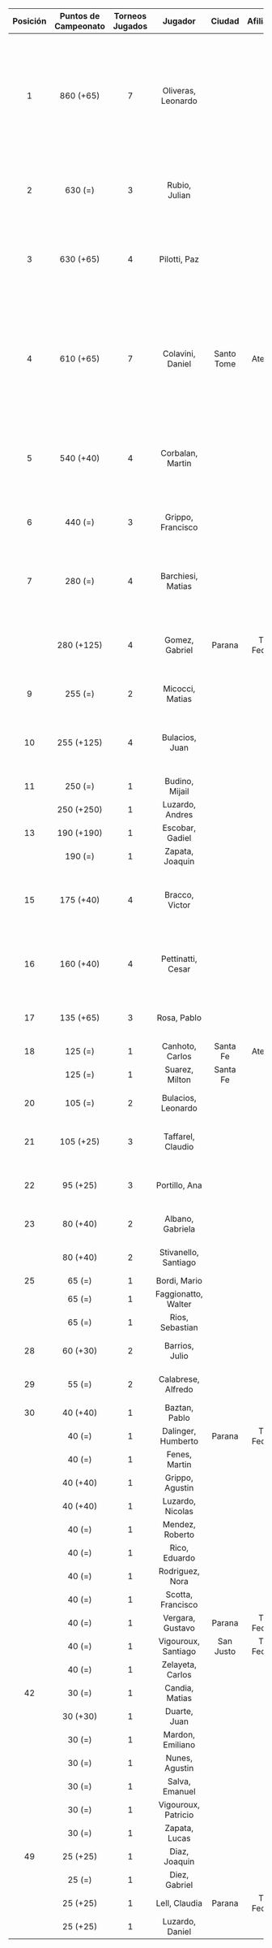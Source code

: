 |  Posición  |  Puntos de Campeonato  |  Torneos Jugados  |       Jugador        |   Ciudad   |  Afiliación  |                                 Puntos sumados                                 |
|:----------:|:----------------------:|:-----------------:|:--------------------:|:----------:|:------------:|:------------------------------------------------------------------------------:|
|     1      |       860 (+65)        |         7         |  Oliveras, Leonardo  |            |              | 250 (T01) + 190 (T04) + 125 (T06) + 125 (T02) + 65 (T07) + 65 (T05) + 40 (T03) |
|     2      |        630 (=)         |         3         |    Rubio, Julian     |            |              |                       250 (T04) + 190 (T01) + 190 (T03)                        |
|     3      |       630 (+65)        |         4         |     Pilotti, Paz     |            |              |                  250 (T02) + 190 (T06) + 125 (T05) + 65 (T07)                  |
|     4      |       610 (+65)        |         7         |   Colavini, Daniel   | Santo Tome |   Atemeli    | 125 (T04) + 125 (T01) + 125 (T02) + 65 (T06) + 65 (T07) + 65 (T03) + 40 (T05)  |
|     5      |       540 (+40)        |         4         |   Corbalan, Martin   |            |              |                  250 (T05) + 125 (T06) + 125 (T03) + 40 (T07)                  |
|     6      |        440 (=)         |         3         |  Grippo, Francisco   |            |              |                        250 (T06) + 125 (T03) + 65 (T05)                        |
|     7      |        280 (=)         |         4         |  Barchiesi, Matias   |            |              |                   125 (T04) + 65 (T05) + 65 (T03) + 25 (T02)                   |
|            |       280 (+125)       |         4         |    Gomez, Gabriel    |   Parana   | Tiro Federal |                   125 (T07) + 65 (T05) + 65 (T01) + 25 (T03)                   |
|     9      |        255 (=)         |         2         |   Micocci, Matias    |            |              |                              190 (T02) + 65 (T03)                              |
|     10     |       255 (+125)       |         4         |    Bulacios, Juan    |            |              |                   125 (T07) + 65 (T06) + 40 (T05) + 25 (T04)                   |
|     11     |        250 (=)         |         1         |    Budino, Mijail    |            |              |                                   250 (T03)                                    |
|            |       250 (+250)       |         1         |   Luzardo, Andres    |            |              |                                   250 (T07)                                    |
|     13     |       190 (+190)       |         1         |   Escobar, Gadiel    |            |              |                                   190 (T07)                                    |
|            |        190 (=)         |         1         |   Zapata, Joaquin    |            |              |                                   190 (T05)                                    |
|     15     |       175 (+40)        |         4         |    Bracco, Victor    |            |              |                   65 (T01) + 40 (T03) + 40 (T07) + 30 (T05)                    |
|     16     |       160 (+40)        |         4         |  Pettinatti, Cesar   |            |              |                   65 (T06) + 40 (T07) + 30 (T05) + 25 (T04)                    |
|     17     |       135 (+65)        |         3         |     Rosa, Pablo      |            |              |                         65 (T07) + 40 (T03) + 30 (T05)                         |
|     18     |        125 (=)         |         1         |   Canhoto, Carlos    |  Santa Fe  |   Atemeli    |                                   125 (T01)                                    |
|            |        125 (=)         |         1         |    Suarez, Milton    |  Santa Fe  |              |                                   125 (T05)                                    |
|     20     |        105 (=)         |         2         |  Bulacios, Leonardo  |            |              |                              65 (T06) + 40 (T05)                               |
|     21     |       105 (+25)        |         3         |  Taffarel, Claudio   |            |              |                         40 (T05) + 40 (T03) + 25 (T07)                         |
|     22     |        95 (+25)        |         3         |    Portillo, Ana     |            |              |                         40 (T01) + 30 (T05) + 25 (T07)                         |
|     23     |        80 (+40)        |         2         |   Albano, Gabriela   |            |              |                              40 (T01) + 40 (T07)                               |
|            |        80 (+40)        |         2         | Stivanello, Santiago |            |              |                              40 (T05) + 40 (T07)                               |
|     25     |         65 (=)         |         1         |     Bordi, Mario     |            |              |                                    65 (T03)                                    |
|            |         65 (=)         |         1         | Faggionatto, Walter  |            |              |                                    65 (T01)                                    |
|            |         65 (=)         |         1         |   Rios, Sebastian    |            |              |                                    65 (T01)                                    |
|     28     |        60 (+30)        |         2         |    Barrios, Julio    |            |              |                              30 (T07) + 30 (T05)                               |
|     29     |         55 (=)         |         2         |  Calabrese, Alfredo  |            |              |                              30 (T05) + 25 (T03)                               |
|     30     |        40 (+40)        |         1         |    Baztan, Pablo     |            |              |                                    40 (T07)                                    |
|            |         40 (=)         |         1         |  Dalinger, Humberto  |   Parana   | Tiro Federal |                                    40 (T05)                                    |
|            |         40 (=)         |         1         |    Fenes, Martin     |            |              |                                    40 (T03)                                    |
|            |        40 (+40)        |         1         |   Grippo, Agustin    |            |              |                                    40 (T07)                                    |
|            |        40 (+40)        |         1         |   Luzardo, Nicolas   |            |              |                                    40 (T07)                                    |
|            |         40 (=)         |         1         |   Mendez, Roberto    |            |              |                                    40 (T03)                                    |
|            |         40 (=)         |         1         |    Rico, Eduardo     |            |              |                                    40 (T03)                                    |
|            |         40 (=)         |         1         |   Rodriguez, Nora    |            |              |                                    40 (T01)                                    |
|            |         40 (=)         |         1         |  Scotta, Francisco   |            |              |                                    40 (T01)                                    |
|            |         40 (=)         |         1         |   Vergara, Gustavo   |   Parana   | Tiro Federal |                                    40 (T05)                                    |
|            |         40 (=)         |         1         | Vigouroux, Santiago  | San Justo  | Tiro Federal |                                    40 (T05)                                    |
|            |         40 (=)         |         1         |   Zelayeta, Carlos   |            |              |                                    40 (T03)                                    |
|     42     |         30 (=)         |         1         |    Candia, Matias    |            |              |                                    30 (T05)                                    |
|            |        30 (+30)        |         1         |     Duarte, Juan     |            |              |                                    30 (T07)                                    |
|            |         30 (=)         |         1         |   Mardon, Emiliano   |            |              |                                    30 (T05)                                    |
|            |         30 (=)         |         1         |    Nunes, Agustin    |            |              |                                    30 (T05)                                    |
|            |         30 (=)         |         1         |    Salva, Emanuel    |            |              |                                    30 (T05)                                    |
|            |         30 (=)         |         1         | Vigouroux, Patricio  |            |              |                                    30 (T05)                                    |
|            |         30 (=)         |         1         |    Zapata, Lucas     |            |              |                                    30 (T05)                                    |
|     49     |        25 (+25)        |         1         |    Diaz, Joaquin     |            |              |                                    25 (T07)                                    |
|            |         25 (=)         |         1         |    Diez, Gabriel     |            |              |                                    25 (T05)                                    |
|            |        25 (+25)        |         1         |    Lell, Claudia     |   Parana   | Tiro Federal |                                    25 (T07)                                    |
|            |        25 (+25)        |         1         |   Luzardo, Daniel    |            |              |                                    25 (T07)                                    |